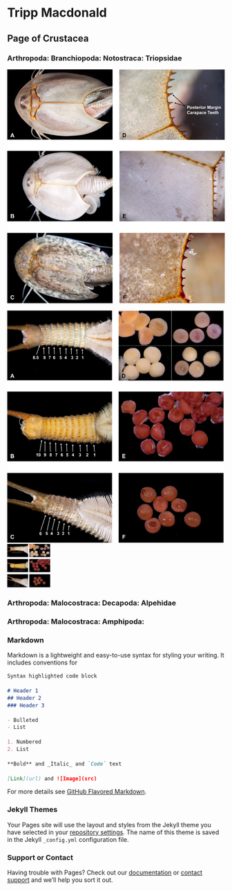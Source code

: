 # Tripp Macdonald
## Page of Crustacea


### Arthropoda: Branchiopoda: Notostraca: Triopsidae

![Image of Triops](Color_Plate_1_Manuscript.jpg)

![Image 2 of Triops](https://github.com/trippster08/Profile/blob/master/Images_Webpage/Color%20Plate%202%20Manuscript.jpg)
<img src="https://github.com/trippster08/Profile/blob/master/Images_Webpage/Color Plate 2 Manuscript.jpg" alt="Image 2 of Triops" style="height: 100px; width:100px;"/>

### Arthropoda: Malocostraca: Decapoda: Alpehidae


### Arthropoda: Malocostraca: Amphipoda: 




### Markdown

Markdown is a lightweight and easy-to-use syntax for styling your writing. It includes conventions for

```markdown
Syntax highlighted code block

# Header 1
## Header 2
### Header 3

- Bulleted
- List

1. Numbered
2. List

**Bold** and _Italic_ and `Code` text

[Link](url) and ![Image](src)
```

For more details see [GitHub Flavored Markdown](https://guides.github.com/features/mastering-markdown/).

### Jekyll Themes

Your Pages site will use the layout and styles from the Jekyll theme you have selected in your [repository settings](https://github.com/trippster08/Profile/settings). The name of this theme is saved in the Jekyll `_config.yml` configuration file.

### Support or Contact

Having trouble with Pages? Check out our [documentation](https://docs.github.com/categories/github-pages-basics/) or [contact support](https://github.com/contact) and we’ll help you sort it out.

